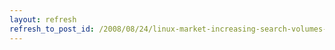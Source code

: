 ```yaml
---
layout: refresh
refresh_to_post_id: /2008/08/24/linux-market-increasing-search-volumes-dropping
---
```

